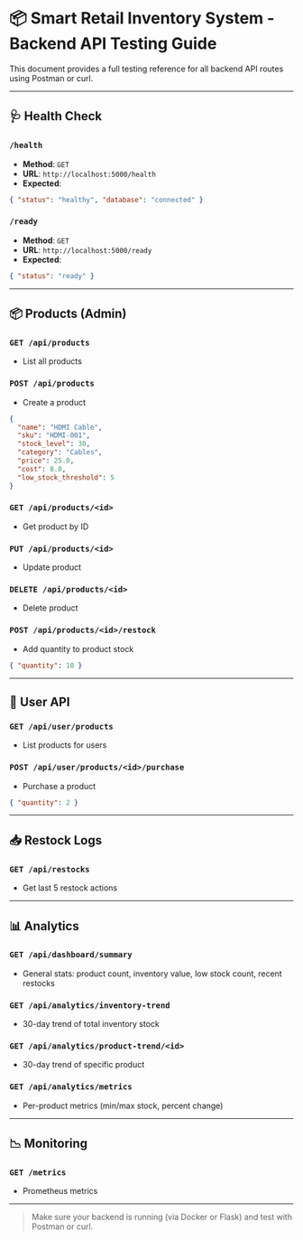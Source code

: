 # 📦 Smart Retail Inventory System - Backend API Testing Guide

This document provides a full testing reference for all backend API routes using Postman or curl.

---

## 🩺 Health Check

### `/health`
- **Method**: `GET`
- **URL**: `http://localhost:5000/health`
- **Expected**:
```json
{ "status": "healthy", "database": "connected" }
```

### `/ready`
- **Method**: `GET`
- **URL**: `http://localhost:5000/ready`
- **Expected**:
```json
{ "status": "ready" }
```

---

## 📦 Products (Admin)

### `GET /api/products`
- List all products

### `POST /api/products`
- Create a product
```json
{
  "name": "HDMI Cable",
  "sku": "HDMI-001",
  "stock_level": 30,
  "category": "Cables",
  "price": 25.0,
  "cost": 8.0,
  "low_stock_threshold": 5
}
```

### `GET /api/products/<id>`
- Get product by ID

### `PUT /api/products/<id>`
- Update product

### `DELETE /api/products/<id>`
- Delete product

### `POST /api/products/<id>/restock`
- Add quantity to product stock
```json
{ "quantity": 10 }
```

---

## 👤 User API

### `GET /api/user/products`
- List products for users

### `POST /api/user/products/<id>/purchase`
- Purchase a product
```json
{ "quantity": 2 }
```

---

## 📥 Restock Logs

### `GET /api/restocks`
- Get last 5 restock actions

---

## 📊 Analytics

### `GET /api/dashboard/summary`
- General stats: product count, inventory value, low stock count, recent restocks

### `GET /api/analytics/inventory-trend`
- 30-day trend of total inventory stock

### `GET /api/analytics/product-trend/<id>`
- 30-day trend of specific product

### `GET /api/analytics/metrics`
- Per-product metrics (min/max stock, percent change)

---

## 📉 Monitoring

### `GET /metrics`
- Prometheus metrics

---

> Make sure your backend is running (via Docker or Flask) and test with Postman or curl.
